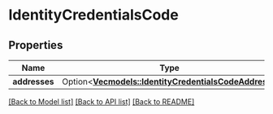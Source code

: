 # IdentityCredentialsCode

## Properties

Name | Type | Description | Notes
------------ | ------------- | ------------- | -------------
**addresses** | Option<[**Vec<models::IdentityCredentialsCodeAddress>**](identityCredentialsCodeAddress.md)> |  | [optional]

[[Back to Model list]](../README.md#documentation-for-models) [[Back to API list]](../README.md#documentation-for-api-endpoints) [[Back to README]](../README.md)


